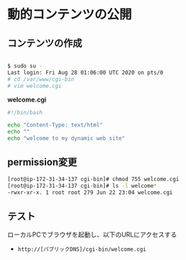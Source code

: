# 動的コンテンツの公開

## コンテンツの作成

```bash

$ sudo su -
Last login: Fri Aug 28 01:06:00 UTC 2020 on pts/0
# cd /var/www/cgi-bin
# vim welcome.cgi
```
**welcome.cgi**

```bash
#!/bin/bash

echo "Content-Type: text/html"
echo ""
echo "welcome to my dynamic web site"
```
## permission変更

```bash
[root@ip-172-31-34-137 cgi-bin]# chmod 755 welcome.cgi
[root@ip-172-31-34-137 cgi-bin]# ls -l welcome*
-rwxr-xr-x. 1 root root 279 Jun 22 23:04 welcome.cgi
```
## テスト
ローカルPCでブラウザを起動し、以下のURLにアクセスする
- `http://[パブリックDNS]/cgi-bin/welcome.cgi`
